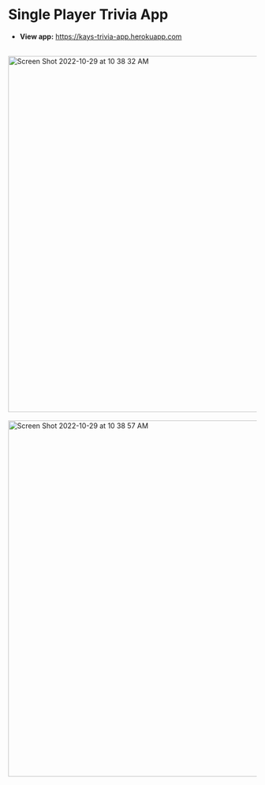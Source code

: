 # Single Player Trivia App
* **View app:** https://kays-trivia-app.herokuapp.com<br><br>

<img width="720" alt="Screen Shot 2022-10-29 at 10 38 32 AM" src="https://user-images.githubusercontent.com/76967126/198845619-2ad89dfa-667a-44eb-8f90-2e970e6fa2ad.png"><br><br>
<img width="720" alt="Screen Shot 2022-10-29 at 10 38 57 AM" src="https://user-images.githubusercontent.com/76967126/198845622-1051fc27-f36e-45c0-8fac-75154dd29638.png"><br><br>
